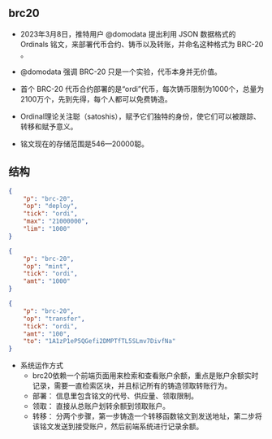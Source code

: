## brc20
- 2023年3月8日，推特用户 @domodata 提出利用 JSON 数据格式的 Ordinals 铭文，来部署代币合约、铸币以及转账，并命名这种格式为 BRC-20 。
- @domodata 强调 BRC-20 只是一个实验，代币本身并无价值。
- 首个 BRC-20 代币合约部署的是“ordi”代币，每次铸币限制为1000个，总量为2100万个，先到先得，每个人都可以免费铸造。


- Ordinal理论关注聪（satoshis），赋予它们独特的身份，使它们可以被跟踪、转移和赋予意义。
- 铭文现在的存储范围是546—20000聪。


## 结构
```json
{
    "p": "brc-20",
    "op": "deploy",
    "tick": "ordi",
    "max": "21000000",
    "lim": "1000"
}
```
```json
{
    "p": "brc-20",
    "op": "mint",
    "tick": "ordi",
    "amt": "1000"
}
```
```json
{
    "p": "brc-20",
    "op": "transfer",
    "tick": "ordi",
    "amt": "100",
    "to": "1A1zP1eP5QGefi2DMPTfTL5SLmv7DivfNa"
}
```


- 系统运作方式
    - brc20依赖一个前端页面用来检索和查看账户余额，重点是账户余额实时记录，需要一直检索区块，并且标记所有的铸造领取转账行为。
    - 部署： 信息里包含铭文的代号、供应量、领取限制。
    - 领取： 直接从总账户划转余额到领取账户。
    - 转移： 分两个步骤，第一步铸造一个转移函数铭文到发送地址，第二步将该铭文发送到接受账户，然后前端系统进行记录余额。